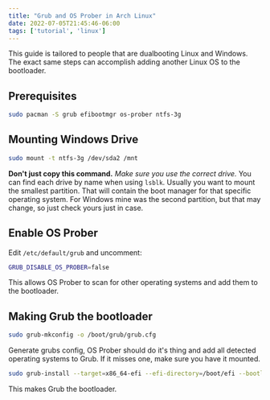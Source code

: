 ```yaml
---
title: "Grub and OS Prober in Arch Linux"
date: 2022-07-05T21:45:46-06:00
tags: ['tutorial', 'linux']
---
```

This guide is tailored to people that are dualbooting Linux and Windows.
The exact same steps can accomplish adding another Linux OS to the bootloader.

## Prerequisites
```bash
sudo pacman -S grub efibootmgr os-prober ntfs-3g
```

## Mounting Windows Drive
```bash
sudo mount -t ntfs-3g /dev/sda2 /mnt
```
**Don't just copy this command.**
*Make sure you use the correct drive.*
You can find each drive by name when using ``lsblk``.
Usually you want to mount the smallest partition.
That will contain the boot manager for that specific operating system.
For Windows mine was the second partition, but that may change, so just check yours just in case.

## Enable OS Prober
Edit ``/etc/default/grub`` and uncomment:
```bash
GRUB_DISABLE_OS_PROBER=false
```
This allows OS Prober to scan for other operating systems and add them to the bootloader.

## Making Grub the bootloader
```bash
sudo grub-mkconfig -o /boot/grub/grub.cfg
```

Generate grubs config, OS Prober should do it's thing and add all detected operating systems to Grub.
If it misses one, make sure you have it mounted.

```bash
sudo grub-install --target=x86_64-efi --efi-directory=/boot/efi --bootloader-id=grub --recheck
```
This makes Grub the bootloader.
